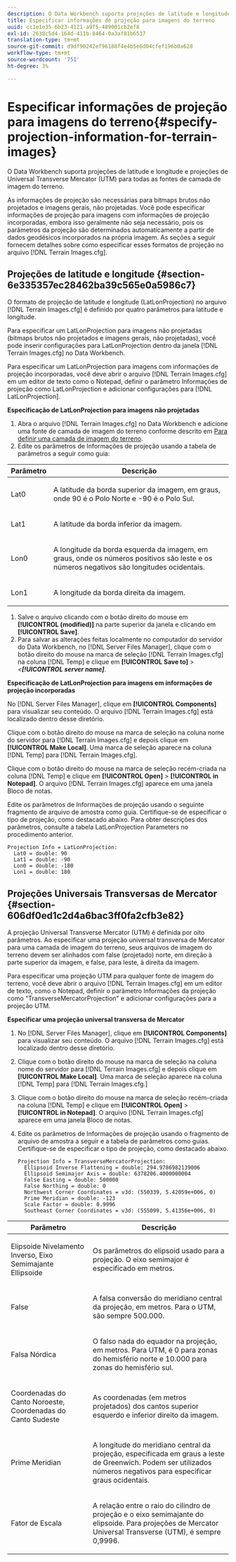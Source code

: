 ```yaml
---
description: O Data Workbench suporta projeções de latitude e longitude e projeções de Universal Transverse Mercator (UTM) para todas as fontes de camada de imagem do terreno.
title: Especificar informações de projeção para imagens do terreno
uuid: cc1e1e35-6b23-4121-a9f5-489001cb2ef8
exl-id: 2638c5d4-164d-411b-8464-0a3af81b6537
translation-type: tm+mt
source-git-commit: d9df90242ef96188f4e4b5e6d04cfef196b0a628
workflow-type: tm+mt
source-wordcount: '751'
ht-degree: 3%

---
```


# Especificar informações de projeção para imagens do terreno{#specify-projection-information-for-terrain-images}

O Data Workbench suporta projeções de latitude e longitude e projeções de Universal Transverse Mercator (UTM) para todas as fontes de camada de imagem do terreno.

As informações de projeção são necessárias para bitmaps brutos não projetados e imagens gerais, não projetadas. Você pode especificar informações de projeção para imagens com informações de projeção incorporadas, embora isso geralmente não seja necessário, pois os parâmetros da projeção são determinados automaticamente a partir de dados geodésicos incorporados na própria imagem. As seções a seguir fornecem detalhes sobre como especificar esses formatos de projeção no arquivo [!DNL Terrain Images.cfg].

## Projeções de latitude e longitude {#section-6e335357ec28462ba39c565e0a5986c7}

O formato de projeção de latitude e longitude (LatLonProjection) no arquivo [!DNL Terrain Images.cfg] é definido por quatro parâmetros para latitude e longitude.

Para especificar um LatLonProjection para imagens não projetadas (bitmaps brutos não projetados e imagens gerais, não projetadas), você pode inserir configurações para LatLonProjection dentro da janela [!DNL Terrain Images.cfg] no Data Workbench.

Para especificar um LatLonProjection para imagens com informações de projeção incorporadas, você deve abrir o arquivo [!DNL Terrain Images.cfg] em um editor de texto como o Notepad, definir o parâmetro Informações de projeção como LatLonProjection e adicionar configurações para [!DNL LatLonProjection].

**Especificação de LatLonProjection para imagens não projetadas**

1. Abra o arquivo [!DNL Terrain Images.cfg] no Data Workbench e adicione uma fonte de camada de imagem do terreno conforme descrito em [Para definir uma camada de imagem do terreno](../../../../home/c-get-started/c-im-layers/c-ter-img-layers/c-ter-img-layers.md#concept-f4b3a20969354ca38955e3fd5beb0f4f).
1. Edite os parâmetros de Informações de projeção usando a tabela de parâmetros a seguir como guia:

<table id="table_32F6EADB2DA34592ABD6FFAC9E00BB27"> 
 <thead> 
  <tr> 
   <th colname="col1" class="entry"> Parâmetro </th> 
   <th colname="col2" class="entry"> Descrição </th> 
  </tr>
 </thead>
 <tbody> 
  <tr> 
   <td colname="col1"> <p>Lat0 </p> </td> 
   <td colname="col2"> <p>A latitude da borda superior da imagem, em graus, onde 90 é o Polo Norte e -90 é o Polo Sul. </p> </td> 
  </tr> 
  <tr> 
   <td colname="col1"> <p>Lat1 </p> </td> 
   <td colname="col2"> <p>A latitude da borda inferior da imagem. </p> </td> 
  </tr> 
  <tr> 
   <td colname="col1"> <p>Lon0 </p> </td> 
   <td colname="col2"> <p>A longitude da borda esquerda da imagem, em graus, onde os números positivos são leste e os números negativos são longitudes ocidentais. </p> </td> 
  </tr> 
  <tr> 
   <td colname="col1"> <p>Lon1 </p> </td> 
   <td colname="col2"> <p>A longitude da borda direita da imagem. </p> </td> 
  </tr> 
 </tbody> 
</table>

1. Salve o arquivo clicando com o botão direito do mouse em **[!UICONTROL (modified)]** na parte superior da janela e clicando em **[!UICONTROL Save]**.
1. Para salvar as alterações feitas localmente no computador do servidor do Data Workbench, no [!DNL Server Files Manager], clique com o botão direito do mouse na marca de seleção [!DNL Terrain Images.cfg] na coluna [!DNL Temp] e clique em **[!UICONTROL Save to]** > *&lt;**[!UICONTROL server name]***.

**Especificação de LatLonProjection para imagens em informações de projeção incorporadas**

No [!DNL Server Files Manager], clique em **[!UICONTROL Components]** para visualizar seu conteúdo. O arquivo [!DNL Terrain Images.cfg] está localizado dentro desse diretório.

Clique com o botão direito do mouse na marca de seleção na coluna nome do servidor para [!DNL Terrain Images.cfg] e depois clique em **[!UICONTROL Make Local]**. Uma marca de seleção aparece na coluna [!DNL Temp] para [!DNL Terrain Images.cfg].

Clique com o botão direito do mouse na marca de seleção recém-criada na coluna [!DNL Temp] e clique em **[!UICONTROL Open]** > **[!UICONTROL in Notepad]**. O arquivo [!DNL Terrain Images.cfg] aparece em uma janela Bloco de notas.

Edite os parâmetros de Informações de projeção usando o seguinte fragmento de arquivo de amostra como guia. Certifique-se de especificar o tipo de projeção, como destacado abaixo. Para obter descrições dos parâmetros, consulte a tabela LatLonProjection Parameters no procedimento anterior.

```
Projection Info = LatLonProjection:
  Lat0 = double: 90
  Lat1 = double: -90
  Lon0 = double: -180
  Lon1 = double: 180
```

## Projeções Universais Transversas de Mercator {#section-606df0ed1c2d4a6bac3ff0fa2cfb3e82}

A projeção Universal Transverse Mercator (UTM) é definida por oito parâmetros. Ao especificar uma projeção universal transversa de Mercator para uma camada de imagem do terreno, seus arquivos de imagem do terreno devem ser alinhados com false (projetado) norte, em direção à parte superior da imagem, e false, para leste, à direita da imagem.

Para especificar uma projeção UTM para qualquer fonte de imagem do terreno, você deve abrir o arquivo [!DNL Terrain Images.cfg] em um editor de texto, como o Notepad, definir o parâmetro Informações da projeção como &quot;TransverseMercatorProjection&quot; e adicionar configurações para a projeção UTM.

**Especificar uma projeção universal transversa de Mercator**

1. No [!DNL Server Files Manager], clique em **[!UICONTROL Components]** para visualizar seu conteúdo. O arquivo [!DNL Terrain Images.cfg] está localizado dentro desse diretório.
1. Clique com o botão direito do mouse na marca de seleção na coluna nome do servidor para [!DNL Terrain Images.cfg] e depois clique em **[!UICONTROL Make Local]**. Uma marca de seleção aparece na coluna [!DNL Temp] para [!DNL Terrain Images.cfg.]
1. Clique com o botão direito do mouse na marca de seleção recém-criada na coluna [!DNL Temp] e clique em **[!UICONTROL Open]** > **[!UICONTROL in Notepad]**. O arquivo [!DNL Terrain Images.cfg] aparece em uma janela Bloco de notas.
1. Edite os parâmetros de Informações de projeção usando o fragmento de arquivo de amostra a seguir e a tabela de parâmetros como guias. Certifique-se de especificar o tipo de projeção, como destacado abaixo.

   ```
   Projection Info = TransverseMercatorProjection:
     Ellipsoid Inverse Flattening = double: 294.9786982139006
     Ellipsoid Semimajor Axis = double: 6378206.4000000004
     False Easting = double: 500000
     False Northing = double: 0
     Northwest Corner Coordinates = v3d: (550339, 5.42059e+006, 0)
     Prime Meridian = double: -123
     Scale Factor = double: 0.9996
     Southeast Corner Coordinates = v3d: (555099, 5.41356e+006, 0)
   ```

<table id="table_71AEEAE808B9436B9846987A54D5D1D2"> 
 <thead> 
  <tr> 
   <th colname="col1" class="entry"> Parâmetro </th> 
   <th colname="col2" class="entry"> Descrição </th> 
  </tr>
 </thead>
 <tbody> 
  <tr> 
   <td colname="col1"> <p>Elipsoide Nivelamento Inverso, Eixo Semimajante Ellipsoide </p> </td> 
   <td colname="col2"> <p>Os parâmetros do elipsoid usado para a projeção. O eixo semimajor é especificado em metros. </p> </td> 
  </tr> 
  <tr> 
   <td colname="col1"> <p>False </p> </td> 
   <td colname="col2"> <p>A falsa conversão do meridiano central da projeção, em metros. Para o UTM, são sempre 500.000. </p> </td> 
  </tr> 
  <tr> 
   <td colname="col1"> <p>Falsa Nórdica </p> </td> 
   <td colname="col2"> <p>O falso nada do equador na projeção, em metros. Para UTM, é 0 para zonas do hemisfério norte e 10.000 para zonas do hemisfério sul. </p> </td> 
  </tr> 
  <tr> 
   <td colname="col1"> <p>Coordenadas do Canto Noroeste, Coordenadas do Canto Sudeste </p> </td> 
   <td colname="col2"> <p>As coordenadas (em metros projetados) dos cantos superior esquerdo e inferior direito da imagem. </p> </td> 
  </tr> 
  <tr> 
   <td colname="col1"> <p>Prime Meridian </p> </td> 
   <td colname="col2"> <p>A longitude do meridiano central da projeção, especificada em graus a leste de Greenwich. Podem ser utilizados números negativos para especificar graus ocidentais. </p> </td> 
  </tr> 
  <tr> 
   <td colname="col1"> <p>Fator de Escala </p> </td> 
   <td colname="col2"> <p>A relação entre o raio do cilindro de projeção e o eixo semimajante do elipsoide. Para projeções de Mercator Universal Transverse (UTM), é sempre 0,9996. </p> </td> 
  </tr> 
 </tbody> 
</table>
